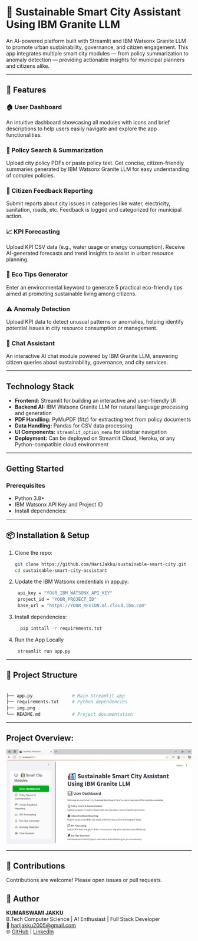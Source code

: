 # 🌆 Sustainable Smart City Assistant Using IBM Granite LLM


An AI-powered platform built with Streamlit and IBM Watsonx Granite LLM to promote urban sustainability, governance, and citizen engagement. This app integrates multiple smart city modules — from policy summarization to anomaly detection — providing actionable insights for municipal planners and citizens alike.

---

## 🚀 Features

### 🏠 User Dashboard  
An intuitive dashboard showcasing all modules with icons and brief descriptions to help users easily navigate and explore the app functionalities.

### 📜 Policy Search & Summarization  
Upload city policy PDFs or paste policy text. Get concise, citizen-friendly summaries generated by IBM Watsonx Granite LLM for easy understanding of complex policies.

### 📣 Citizen Feedback Reporting  
Submit reports about city issues in categories like water, electricity, sanitation, roads, etc. Feedback is logged and categorized for municipal action.

### 📈 KPI Forecasting  
Upload KPI CSV data (e.g., water usage or energy consumption). Receive AI-generated forecasts and trend insights to assist in urban resource planning.

### 🌿 Eco Tips Generator  
Enter an environmental keyword to generate 5 practical eco-friendly tips aimed at promoting sustainable living among citizens.

### ⚠️ Anomaly Detection  
Upload KPI data to detect unusual patterns or anomalies, helping identify potential issues in city resource consumption or management.

### 💬 Chat Assistant  
An interactive AI chat module powered by IBM Granite LLM, answering citizen queries about sustainability, governance, and city services.

---

## Technology Stack

- **Frontend:** Streamlit for building an interactive and user-friendly UI  
- **Backend AI:** IBM Watsonx Granite LLM for natural language processing and generation  
- **PDF Handling:** PyMuPDF (fitz) for extracting text from policy documents  
- **Data Handling:** Pandas for CSV data processing  
- **UI Components:** `streamlit_option_menu` for sidebar navigation  
- **Deployment:** Can be deployed on Streamlit Cloud, Heroku, or any Python-compatible cloud environment

---

## Getting Started

### Prerequisites

- Python 3.8+  
- IBM Watsonx API Key and Project ID  
- Install dependencies:

---

## 📦 Installation & Setup

1. Clone the repo:
   ```bash
   git clone https://github.com/HariJakku/sustainable-smart-city.git
   cd sustainable-smart-city-assistant
   ```
2. Update the IBM Watsonx credentials in app.py:
   ```bash
    api_key = "YOUR_IBM_WATSONX_API_KEY"
    project_id = "YOUR_PROJECT_ID"
    base_url = "https://YOUR_REGION.ml.cloud.ibm.com"
   ```
3. Install dependencies:
   ```bash
     pip inttall -r requirements.txt
   ```
4. Run the App Locally
   ```bash
    streamlit run app.py
   ```
---
## 📂 Project Structure

```bash

├── app.py               # Main Streamlit app
├── requirements.txt     # Python dependencies
├── img.png  
└── README.md            # Project documentation
```
---
## Project Overview: 

![DashBoard](img.PNG)

---

## 🤝 Contributions
Contributions are welcome! Please open issues or pull requests.

## 👤 Author

**KUMARSWAMI JAKKU**  
B.Tech Computer Science | AI Enthusiast | Full Stack Developer  
📧 harijakku2005@gmail.com  
🌐 [GitHub](https://github.com/HariJakku) | [LinkedIn](https://linkedin.com/in/hari-jakku-189921278/)
